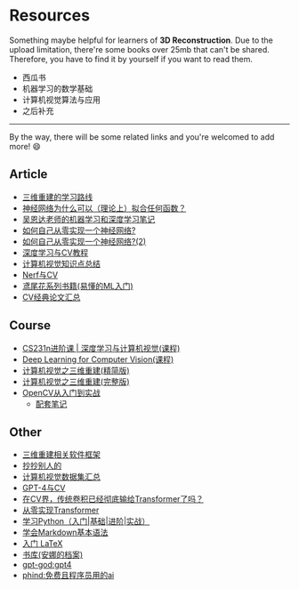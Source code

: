 # Resources
Something maybe helpful for learners of **3D Reconstruction**.
Due to the upload limitation, there're some books over 25mb that can't be shared.
Therefore, you have to find it by yourself if you want to read them.

* 西瓜书
* 机器学习的数学基础
* 计算机视觉算法与应用
* 之后补充

-----------------------------------
By the way, there will be some related links and you're welcomed to add more! :smile:

## Article
* [三维重建的学习路线](https://www.zhihu.com/question/279217836/answer/2925386519)
* [神经网络为什么可以（理论上）拟合任何函数？](https://www.zhihu.com/question/268384579/answer/2995111320)
* [吴恩达老师的机器学习和深度学习笔记](https://zhuanlan.zhihu.com/p/136194148)
* [如何自己从零实现一个神经网络?](https://www.zhihu.com/question/314879954/answer/2655433794)
* [如何自己从零实现一个神经网络?(2)](https://www.zhihu.com/question/314879954/answer/638380202)
* [深度学习与CV教程](https://www.showmeai.tech/article-detail/260)
* [计算机视觉知识点总结](https://zhuanlan.zhihu.com/p/58776542)
* [Nerf与CV](https://zhuanlan.zhihu.com/p/559025481)
* [鸢尾花系列书籍(易懂的ML入门)](https://github.com/Visualize-ML)
* [CV经典论文汇总](https://github.com/yizt/cv-papers/blob/master/%E8%AE%A1%E7%AE%97%E6%9C%BA%E8%A7%86%E8%A7%89%E7%BB%8F%E5%85%B8%E8%AE%BA%E6%96%87%E5%9C%B0%E5%9D%80%E6%B1%87%E6%80%BB.md)

## Course
* [CS231n进阶课 | 深度学习与计算机视觉(课程)](https://www.bilibili.com/video/BV13P4y1t7gM/?t=11&spm_id_from=333.1350.jump_directly)
* [Deep Learning for Computer Vision(课程)](https://csdiy.wiki/%E6%B7%B1%E5%BA%A6%E5%AD%A6%E4%B9%A0/EECS498-007/)
* [计算机视觉之三维重建(精简版)](https://www.bilibili.com/video/BV15f4y1v7pa/)
* [计算机视觉之三维重建(完整版)](https://www.bilibili.com/video/BV1mT4y1o7Q2/?spm_id_from=333.788&vd_source=04499900d9e2f5fed9feaea999ac6cf4)
* [OpenCV从入门到实战](https://www.bilibili.com/video/BV1PV411774y/?spm_id_from=333.788.recommend_more_video.5&vd_source=04499900d9e2f5fed9feaea999ac6cf4)
  * [配套笔记](https://spite-triangle.github.io/artificial_intelligence/#/)

## Other
* [三维重建相关软件框架](https://zhuanlan.zhihu.com/p/460559374)
* [抄抄别人的](https://www.zhihu.com/question/341350546/answer/1230711957)
* [计算机视觉数据集汇总](https://zhuanlan.zhihu.com/p/99680662)
* [GPT-4与CV](https://zhuanlan.zhihu.com/p/616966879)
* [在CV界，传统卷积已经彻底输给Transformer了吗？](https://www.zhihu.com/question/531529633/answer/3284029493)
* [从零实现Transformer](https://zhuanlan.zhihu.com/p/648127076)
* [学习Python（入门|基础|进阶|实战）](https://zhuanlan.zhihu.com/p/421726412)
* [学会Markdown基本语法](https://zhuanlan.zhihu.com/p/270716843)
* [入门 LaTeX](https://www.zhihu.com/question/62943097/answer/2507170664)
* [书库(安娜的档案)](https://zh.annas-archive.org/)
* [gpt-god:gpt4](https://gptgod.site/)
* [phind:免费且程序员用的ai](www.phind.com)

